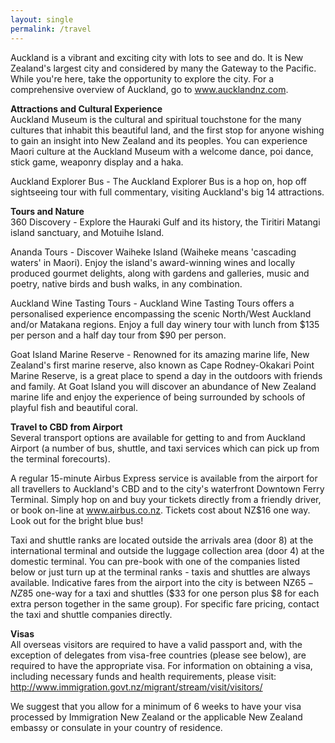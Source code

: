 ```yaml
---
layout: single
permalink: /travel
---
```

Auckland is a vibrant and exciting city with lots to see and do. It is New Zealand's largest city and considered by many the Gateway to the Pacific. While you're here, take the opportunity to explore the city. For a comprehensive overview of Auckland, go to www.aucklandnz.com.

**Attractions and Cultural Experience**<br/>
Auckland Museum is the cultural and spiritual touchstone for the many cultures that inhabit this beautiful land, and the first stop for anyone wishing to gain an insight into New Zealand and its peoples. You can experience Maori culture at the Auckland Museum with a welcome dance, poi dance, stick game, weaponry display and a haka.

Auckland Explorer Bus - The Auckland Explorer Bus is a hop on, hop off sightseeing tour with full commentary, visiting Auckland's big 14 attractions.

**Tours and Nature**<br/>
360 Discovery - Explore the Hauraki Gulf and its history, the Tiritiri Matangi island sanctuary, and Motuihe Island.

Ananda Tours - Discover Waiheke Island (Waiheke means 'cascading waters' in Maori). Enjoy the island's award-winning wines and locally produced gourmet delights, along with gardens and galleries, music and poetry, native birds and bush walks, in any combination.

Auckland Wine Tasting Tours - Auckland Wine Tasting Tours offers a personalised experience encompassing the scenic North/West Auckland and/or Matakana regions. Enjoy a full day winery tour with lunch from $135 per person and a half day tour from $90 per person.

Goat Island Marine Reserve - Renowned for its amazing marine life, New Zealand's first marine reserve, also known as Cape Rodney-Okakari Point Marine Reserve, is a great place to spend a day in the outdoors with friends and family. At Goat Island you will discover an abundance of New Zealand marine life and enjoy the experience of being surrounded by schools of playful fish and beautiful coral.

**Travel to CBD from Airport**<br/>
Several transport options are available for getting to and from Auckland Airport (a number of bus, shuttle, and taxi services which can pick up from the terminal forecourts).

A regular 15-minute Airbus Express service is available from the airport for all travellers to Auckland's CBD and to the city's waterfront Downtown Ferry Terminal. Simply hop on and buy your tickets directly from a friendly driver, or book on-line at www.airbus.co.nz. Tickets cost about NZ$16 one way. Look out for the bright blue bus!

Taxi and shuttle ranks are located outside the arrivals area (door 8) at the international terminal and outside the luggage collection area (door 4) at the domestic terminal. You can pre-book with one of the companies listed below or just turn up at the terminal ranks - taxis and shuttles are always available. Indicative fares from the airport into the city is between NZ$65 - NZ$85 one-way for a taxi and shuttles ($33 for one person plus $8 for each extra person together in the same group). For specific fare pricing, contact the taxi and shuttle companies directly.

**Visas**<br/>
All overseas visitors are required to have a valid passport and, with the exception of delegates from visa-free countries (please see below), are required to have the appropriate visa. For information on obtaining a visa, including necessary funds and health requirements,
please visit: http://www.immigration.govt.nz/migrant/stream/visit/visitors/

We suggest that you allow for a minimum of 6 weeks to have your visa processed by Immigration New Zealand or the applicable New Zealand embassy or consulate in your country of residence.